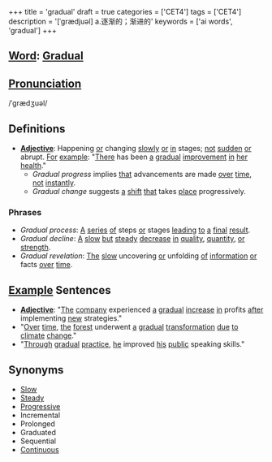+++
title = 'gradual'
draft = true
categories = ['CET4']
tags = ['CET4']
description = '[ˈgrædjuəl] a.逐渐的；渐进的'
keywords = ['ai words', 'gradual']
+++

## [Word](/en/post/word/): [Gradual](/en/post/gradual/)

## [Pronunciation](/en/post/pronunciation/)
/ˈɡrædʒuəl/

## Definitions
- **[Adjective](/en/post/adjective/)**: Happening [or](/en/post/or/) changing [slowly](/en/post/slowly/) [or](/en/post/or/) [in](/en/post/in/) stages; [not](/en/post/not/) [sudden](/en/post/sudden/) [or](/en/post/or/) abrupt. [For](/en/post/for/) [example](/en/post/example/): "[There](/en/post/there/) has been [a](/en/post/a/) [gradual](/en/post/gradual/) [improvement](/en/post/improvement/) [in](/en/post/in/) [her](/en/post/her/) [health](/en/post/health/)."
  - _Gradual progress_ implies [that](/en/post/that/) advancements are made [over](/en/post/over/) [time](/en/post/time/), [not](/en/post/not/) [instantly](/en/post/instantly/).
  - _Gradual change_ suggests [a](/en/post/a/) [shift](/en/post/shift/) [that](/en/post/that/) takes [place](/en/post/place/) progressively.

### Phrases
- _Gradual process_: [A](/en/post/a/) [series](/en/post/series/) [of](/en/post/of/) steps [or](/en/post/or/) stages [leading](/en/post/leading/) [to](/en/post/to/) [a](/en/post/a/) [final](/en/post/final/) [result](/en/post/result/).
- _Gradual decline_: [A](/en/post/a/) [slow](/en/post/slow/) [but](/en/post/but/) [steady](/en/post/steady/) [decrease](/en/post/decrease/) [in](/en/post/in/) [quality](/en/post/quality/), [quantity](/en/post/quantity/), [or](/en/post/or/) [strength](/en/post/strength/).
- _Gradual revelation_: [The](/en/post/the/) [slow](/en/post/slow/) uncovering [or](/en/post/or/) unfolding [of](/en/post/of/) [information](/en/post/information/) [or](/en/post/or/) facts [over](/en/post/over/) [time](/en/post/time/).

## [Example](/en/post/example/) Sentences
- **[Adjective](/en/post/adjective/)**: "[The](/en/post/the/) [company](/en/post/company/) experienced [a](/en/post/a/) [gradual](/en/post/gradual/) [increase](/en/post/increase/) [in](/en/post/in/) profits [after](/en/post/after/) implementing [new](/en/post/new/) strategies."
- "[Over](/en/post/over/) [time](/en/post/time/), [the](/en/post/the/) [forest](/en/post/forest/) underwent [a](/en/post/a/) [gradual](/en/post/gradual/) [transformation](/en/post/transformation/) [due](/en/post/due/) [to](/en/post/to/) [climate](/en/post/climate/) [change](/en/post/change/)."
- "[Through](/en/post/through/) [gradual](/en/post/gradual/) [practice](/en/post/practice/), [he](/en/post/he/) improved [his](/en/post/his/) [public](/en/post/public/) speaking skills."

## Synonyms
- [Slow](/en/post/slow/)
- [Steady](/en/post/steady/)
- [Progressive](/en/post/progressive/)
- Incremental
- Prolonged
- Graduated
- Sequential
- [Continuous](/en/post/continuous/)
